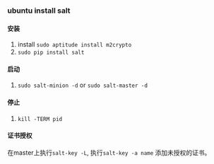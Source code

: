 ### ubuntu install salt

#### 安装
1. install `sudo aptitude install m2crypto`
2. `sudo pip install salt`

#### 启动

1. `sudo salt-minion -d` or `sudo salt-master -d`

#### 停止

1. `kill -TERM pid`

#### 证书授权

在master上执行`salt-key -L`, 执行`salt-key -a name` 添加未授权的证书。
